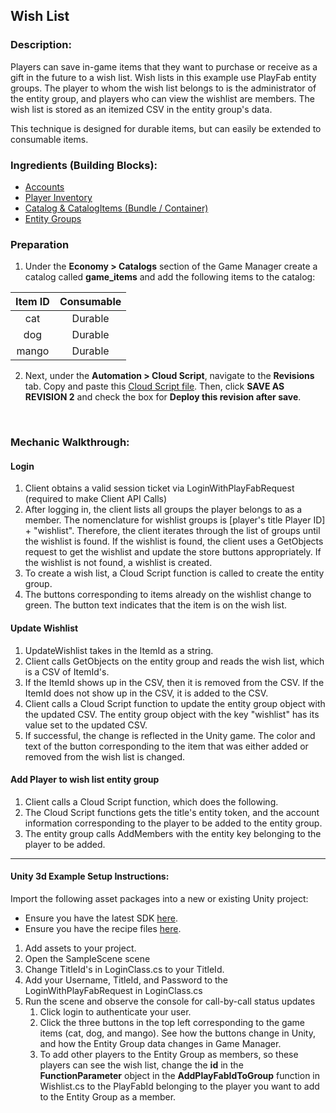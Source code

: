 ## Wish List
### Description:
Players can save in-game items that they want to purchase or receive as a gift in the future to a wish list. Wish lists in this example use PlayFab entity groups. The player to whom the wish list belongs to is the administrator of the entity group, and players who can view the wishlist are members. The wish list is stored as an itemized CSV in the entity group's data.

This technique is designed for durable items, but can easily be extended to consumable items.

### Ingredients (Building Blocks):
  * [Accounts](https://api.playfab.com/docs/building-blocks#Accounts)
  * [Player Inventory](https://api.playfab.com/docs/building-blocks#Player_Inventory)
  * [Catalog & CatalogItems (Bundle / Container)](https://api.playfab.com/docs/building-blocks#Catalog)
  * [Entity Groups](https://docs.microsoft.com/en-us/gaming/playfab/features/social/groups/quickstart)

### Preparation ###

  1. Under the **Economy &gt; Catalogs** section of the Game Manager create a catalog called **game_items** and add the following items to the catalog:

| Item ID | Consumable |
| :-----: | :--------: |
|   cat   |  Durable   |
|   dog   |  Durable   |
|  mango  |  Durable   |

  2. Next, under the **Automation > Cloud Script**, navigate to the **Revisions** tab. Copy and paste this [Cloud Script file](). Then, click **SAVE AS REVISION 2** and check the box for **Deploy this revision after save**.

​    

### Mechanic Walkthrough:
#### Login ####

1. Client obtains a valid session ticket via LoginWithPlayFabRequest (required to make Client API Calls)
2. After logging in, the client lists all groups the player belongs to as a member. The nomenclature for wishlist groups is [player's title Player ID] + "wishlist". Therefore, the client iterates through the list of groups until the wishlist is found. If the wishlist is found, the client uses a GetObjects request to get the wishlist and update the store buttons appropriately. If the wishlist is not found, a wishlist is created.
3. To create a wish list, a Cloud Script function is called to create the entity group.
4. The buttons corresponding to items already on the wishlist change to green. The button text indicates that the item is on the wish list.

#### Update Wishlist

1. UpdateWishlist takes in the ItemId as a string.
2. Client calls GetObjects on the entity group and reads the wish list, which is a CSV of ItemId's.
3. If the ItemId shows up in the CSV, then it is removed from the CSV. If the ItemId does not show up in the CSV, it is added to the CSV.
4. Client calls a Cloud Script function to update the entity group object with the updated CSV. The entity group object with the key "wishlist" has its value set to the updated CSV.
5. If successful, the change is reflected in the Unity game. The color and text of the button corresponding to the item that was either added or removed from the wish list is changed.

#### Add Player to wish list entity group

1. Client calls a Cloud Script function, which does the following.
2. The Cloud Script functions gets the title's entity token, and the account information corresponding to the player to be added to the entity group.
3. The entity group calls AddMembers with the entity key belonging to the player to be added.

----

#### Unity 3d Example Setup Instructions:
Import the following asset packages into a new or existing Unity project:

  * Ensure you have the latest SDK [here](https://github.com/PlayFab/UnitySDK/raw/versioned/Packages/UnitySDK.unitypackage).
  * Ensure you have the recipe files [here](https://github.com/PlayFab/PlayFab-Samples/raw/master/Recipes/PrizeWheel/Example-Unity3d/PrizeWheelRecipe.unitypackage).

1. Add assets to your project.
2. Open the SampleScene scene
3. Change TitleId's in LoginClass.cs to your TitleId.
4. Add your Username, TitleId, and Password to the LoginWithPlayFabRequest in LoginClass.cs
5. Run the scene and observe the console for call-by-call status updates
   1. Click login to authenticate your user.
   2. Click the three buttons in the top left corresponding to the game items (cat, dog, and mango). See how the buttons change in Unity, and how the Entity Group data changes in Game Manager.
   3. To add other players to the Entity Group as members, so these players can see the wish list, change the **id** in the **FunctionParameter** object in the **AddPlayFabIdToGroup** function in Wishlist.cs to the PlayFabId belonging to the player you want to add to the Entity Group as a member.